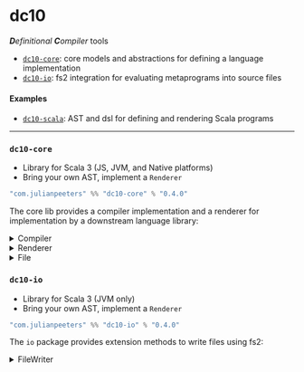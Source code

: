 # dc10
***D**efinitional* ***C**ompiler* tools
 - [`dc10-core`](#dc10-core): core models and abstractions for defining a language implementation
 - [`dc10-io`](#dc10-io): fs2 integration for evaluating metaprograms into source files


#### Examples
     
  - [`dc10-scala`](https://github.com/julianpeeters/dc10-scala): AST and dsl for defining and rendering Scala programs

</details>

-----

### `dc10-core`
 - Library for Scala 3 (JS, JVM, and Native platforms)
 - Bring your own AST, implement a `Renderer`

```scala
"com.julianpeeters" %% "dc10-core" % "0.4.0"
```

The core lib provides a compiler implementation and a renderer for
implementation by a downstream language library:

<details><summary>Compiler</summary>

```scala
package dc10

import cats.data.StateT
import dc10.file.{File, VirtualFile}

trait Compiler[
  C, // Code represention
  D, // Lib dependency representation
  E, // Error representation
]:

  type Ctx[F[_], L, A] = StateT[F, L, A]            // Monadic ctx in which to build up a program
  type Err[A]          = Either[List[E], A]         // Error functor in ctx
  type Γ               = (Set[D], List[C])          // Code level log
  type Δ               = (Set[D], List[File[G, C]]) // File level log
  
  extension [A] (ast: Ctx[Err, Γ, A])
    @scala.annotation.targetName("compileCode")
    def compile: Err[List[C]]

  extension [A] (ast: Ctx[Err, Δ, A])
    @scala.annotation.targetName("compileFile")
    def compile: Err[List[File[G, C]]]

  extension (res: Err[List[C]])
    def toString[V](using R: Renderer[V, E, C]): String

  extension (res: Err[List[C]])
    def toStringOrError[V](using R: Renderer[V, E, C]): Err[String]

  extension (res: Err[List[File[G, C]]])
    def toVirtualFile[V](using R: Renderer[V, E, C]): Err[List[VirtualFile]]
```
</details>

<details><summary>Renderer</summary>

```scala
package dc10.compile

trait Renderer[V, E, A]:
  def render(input: A): String
  def renderErrors(errors: List[E]): String
  def version: V
```
</details>

<details><summary>File</summary>

```scala
package dc10

import java.nio.file.Path

case class File[A](path: Path, contents: List[A])
object File:

  extension [A] (file: File[A])
    def addParent(path: Path): File[A] =
      file.copy(path = path.resolve(file.path))

case class VirtualFile(path: Path, contents: String)
```
</details>

### `dc10-io`
 - Library for Scala 3 (JVM only)
 - Bring your own AST, implement a `Renderer`

```scala
"com.julianpeeters" %% "dc10-io" % "0.4.0"
```
The `io` package provides extension methods to write files using fs2:

<details><summary>FileWriter</summary>

```scala
package dc10.io

import cats.effect.Concurrent
import cats.syntax.all.given
import dc10.compile.{Compiler, Renderer}
import dc10.file.File
import fs2.io.file.{Files, Path}

extension [
  F[_]: Concurrent: Files,
  G[_],
  C,
  D,
  E,
](res: Either[List[E], List[File[G, C]]])(using C: Compiler[G, C, D, E])
  def toFile[V](using R: Renderer[V, E, List[C]]): F[List[Path]] =
    C.toVirtualFile(res)
      .foldMapM(e => e.traverse(s => FileWriter[F].writeFile(s)))
```
</details>